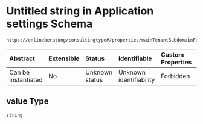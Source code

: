 # Untitled string in Application settings Schema

```txt
https://onlineberatung/consultingtype#/properties/mainTenantSubdomainForSingleDomainMultitenancy/properties/value
```



| Abstract            | Extensible | Status         | Identifiable            | Custom Properties | Additional Properties | Access Restrictions | Defined In                                                                     |
| :------------------ | :--------- | :------------- | :---------------------- | :---------------- | :-------------------- | :------------------ | :----------------------------------------------------------------------------- |
| Can be instantiated | No         | Unknown status | Unknown identifiability | Forbidden         | Allowed               | none                | [application-settings.json*](application-settings.json "open original schema") |

## value Type

`string`
